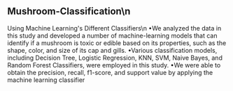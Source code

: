 ## Mushroom-Classification\n
Using Machine Learning's Different Classifiers\n
•We analyzed the data in this study and developed a number of machine-learning models that can identify if a mushroom is toxic or edible based on its properties, such as the shape, color, and size of its cap and gills.
•Various classification models, including Decision Tree, Logistic Regression, KNN, SVM, Naive Bayes, and Random Forest Classifiers, were employed in this study.
•We were able to obtain the precision, recall, f1-score, and support value by applying the machine learning classifier
